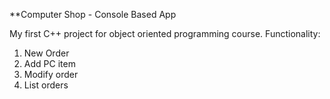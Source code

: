 **Computer Shop - Console Based App

My first C++ project for object oriented programming course.
Functionality:
1. New Order
2. Add PC item
3. Modify order
4. List orders
